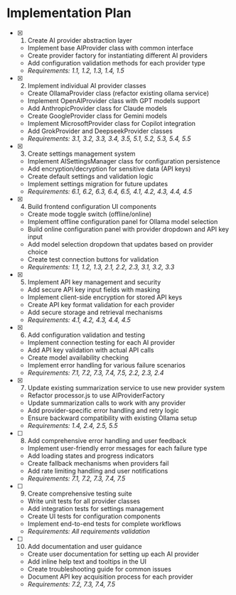 # Implementation Plan

- [x] 1. Create AI provider abstraction layer
  - Implement base AIProvider class with common interface
  - Create provider factory for instantiating different AI providers
  - Add configuration validation methods for each provider type
  - _Requirements: 1.1, 1.2, 1.3, 1.4, 1.5_

- [x] 2. Implement individual AI provider classes
  - Create OllamaProvider class (refactor existing ollama service)
  - Implement OpenAIProvider class with GPT models support
  - Add AnthropicProvider class for Claude models
  - Create GoogleProvider class for Gemini models
  - Implement MicrosoftProvider class for Copilot integration
  - Add GrokProvider and DeepseekProvider classes
  - _Requirements: 3.1, 3.2, 3.3, 3.4, 3.5, 5.1, 5.2, 5.3, 5.4, 5.5_

- [x] 3. Create settings management system
  - Implement AISettingsManager class for configuration persistence
  - Add encryption/decryption for sensitive data (API keys)
  - Create default settings and validation logic
  - Implement settings migration for future updates
  - _Requirements: 6.1, 6.2, 6.3, 6.4, 6.5, 4.1, 4.2, 4.3, 4.4, 4.5_

- [x] 4. Build frontend configuration UI components
  - Create mode toggle switch (offline/online)
  - Implement offline configuration panel for Ollama model selection
  - Build online configuration panel with provider dropdown and API key input
  - Add model selection dropdown that updates based on provider choice
  - Create test connection buttons for validation
  - _Requirements: 1.1, 1.2, 1.3, 2.1, 2.2, 2.3, 3.1, 3.2, 3.3_

- [x] 5. Implement API key management and security
  - Add secure API key input fields with masking
  - Implement client-side encryption for stored API keys
  - Create API key format validation for each provider
  - Add secure storage and retrieval mechanisms
  - _Requirements: 4.1, 4.2, 4.3, 4.4, 4.5_

- [x] 6. Add configuration validation and testing
  - Implement connection testing for each AI provider
  - Add API key validation with actual API calls
  - Create model availability checking
  - Implement error handling for various failure scenarios
  - _Requirements: 7.1, 7.2, 7.3, 7.4, 7.5, 2.2, 2.3, 2.4_

- [x] 7. Update existing summarization service to use new provider system
  - Refactor processor.js to use AIProviderFactory
  - Update summarization calls to work with any provider
  - Add provider-specific error handling and retry logic
  - Ensure backward compatibility with existing Ollama setup
  - _Requirements: 1.4, 2.4, 2.5, 5.5_

- [ ] 8. Add comprehensive error handling and user feedback
  - Implement user-friendly error messages for each failure type
  - Add loading states and progress indicators
  - Create fallback mechanisms when providers fail
  - Add rate limiting handling and user notifications
  - _Requirements: 7.1, 7.2, 7.3, 7.4, 7.5_

- [ ] 9. Create comprehensive testing suite
  - Write unit tests for all provider classes
  - Add integration tests for settings management
  - Create UI tests for configuration components
  - Implement end-to-end tests for complete workflows
  - _Requirements: All requirements validation_

- [ ] 10. Add documentation and user guidance
  - Create user documentation for setting up each AI provider
  - Add inline help text and tooltips in the UI
  - Create troubleshooting guide for common issues
  - Document API key acquisition process for each provider
  - _Requirements: 7.2, 7.3, 7.4, 7.5_